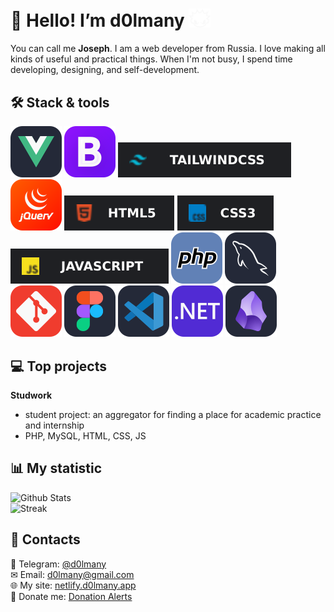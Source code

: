 # 💜 Hello! I’m d0lmany <img src='./assets/boy.svg' width='35'>
You can call me **Joseph**. I am a web developer from Russia. I love making all kinds of useful and practical things. When I'm not busy, I spend time developing, designing, and self-development.

## 🛠 Stack & tools 
![Vue.js 3](./assets/vue.svg)
![Bootstrap](./assets/Bootstrap.svg)
![Tailwind CSS](./assets/tailwind.svg)
![jQuery](./assets/jquery.svg)
![HTML](./assets/html.svg)
![CSS](./assets/css.svg)
![JavaScript](./assets/js.svg)
![PHP](./assets/php.svg)
![MySQL](./assets/mysql.svg)
![Git](./assets/git.svg)
![Figma](./assets/figma.svg)
![Visual Studio Code](./assets/vscode.svg)
![.NET (C#)](./assets/net.svg)
![Obsidian](./assets/obsidian.svg)

## 💻 Top projects 
**Studwork**
- student project: an aggregator for finding a place for academic practice and internship
- PHP, MySQL, HTML, CSS, JS

## 📊 My statistic
![Github Stats](https://github-readme-stats.vercel.app/api?username=d0lmany&show_icons=true&theme=radical)  
![Streak](https://github-readme-streak-stats.herokuapp.com/?user=d0lmany&theme=dark)

## 💌 Contacts
💬 Telegram: [@d0lmany](https://t.me/d0lmany)  
✉ Email: [d0lmany@gmail.com](mailto:d0lmany.is.god@gmail.com)  
🌐 My site: [netlify.d0lmany.app](https://netlify.d0lmany.app)  
🍩 Donate me: [Donation Alerts](https://donationalerts.com/r/d0lmany)
